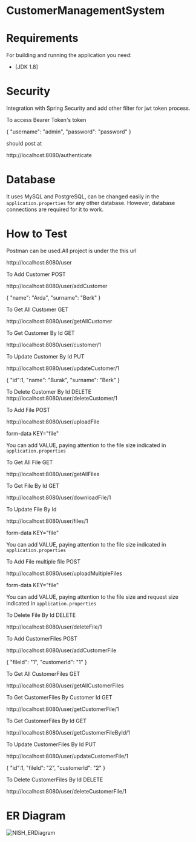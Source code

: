 # CustomerManagementSystem

# Requirements

For building and running the application you need:

- [JDK 1.8]

# Security

Integration with Spring Security and add other filter for jwt token process.

To access Bearer Token's token 


{
    "username": "admin",
    "password": "password"
}

should post at

http://localhost:8080/authenticate

# Database

It uses MySQL and PostgreSQL, can be changed easily in the `application.properties` for any other database. However, database connections are required for it to work.

# How to Test

Postman can be used.All project is under the this url

http://localhost:8080/user

To Add Customer POST

http://localhost:8080/user/addCustomer

{
    "name": "Arda",
    "surname": "Berk"
}

To Get All Customer GET

http://localhost:8080/user/getAllCustomer

To Get Customer By Id GET

http://localhost:8080/user/customer/1

To Update Customer By Id PUT

http://localhost:8080/user/updateCustomer/1

{
    "id":1,
    "name": "Burak",
    "surname": "Berk"
}

To Delete Customer By Id DELETE
http://localhost:8080/user/deleteCustomer/1

To Add File POST

http://localhost:8080/user/uploadFile

form-data KEY="file"

You can add VALUE, paying attention to the file size indicated in `application.properties`

To Get All File GET

http://localhost:8080/user/getAllFiles

To Get File By Id GET

http://localhost:8080/user/downloadFile/1

To Update File By Id

http://localhost:8080/user/files/1

form-data KEY="file"

You can add VALUE, paying attention to the file size indicated in `application.properties`

To Add File multiple file POST

http://localhost:8080/user/uploadMultipleFiles

form-data KEY="file"

You can add VALUE, paying attention to the file size and request size indicated in `application.properties`

To Delete File By Id DELETE

http://localhost:8080/user/deleteFile/1

To Add CustomerFiles POST

http://localhost:8080/user/addCustomerFile

{
    "fileId": "1",
    "customerId": "1"
}

To Get All CustomerFiles GET

http://localhost:8080/user/getAllCustomerFiles

To Get CustomerFiles By Customer Id GET

http://localhost:8080/user/getCustomerFile/1

To Get CustomerFiles By Id GET

http://localhost:8080/user/getCustomerFileById/1

To Update CustomerFiles By Id PUT

http://localhost:8080/user/updateCustomerFile/1

{
    "id":1,
    "fileId": "2",
    "customerId": "2"
}

To Delete CustomerFiles By Id DELETE

http://localhost:8080/user/deleteCustomerFile/1

# ER Diagram

![NISH_ERDiagram](https://user-images.githubusercontent.com/26979943/162211856-6fe08cc0-8a0a-4d3c-ac92-3b008ac99159.jpeg)
